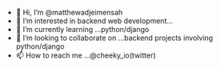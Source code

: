 - 👋 Hi, I’m @matthewadjeimensah
- 👀 I’m interested in backend web development...
- 🌱 I’m currently learning ...python/django
- 💞️ I’m looking to collaborate on ...backend projects involving python/django 
- 📫 How to reach me ...@cheeky_io(twitter)

<!---
matthewadjeimensah/matthewadjeimensah is a ✨ special ✨ repository because its `README.md` (this file) appears on your GitHub profile.
You can click the Preview link to take a look at your changes.
--->
